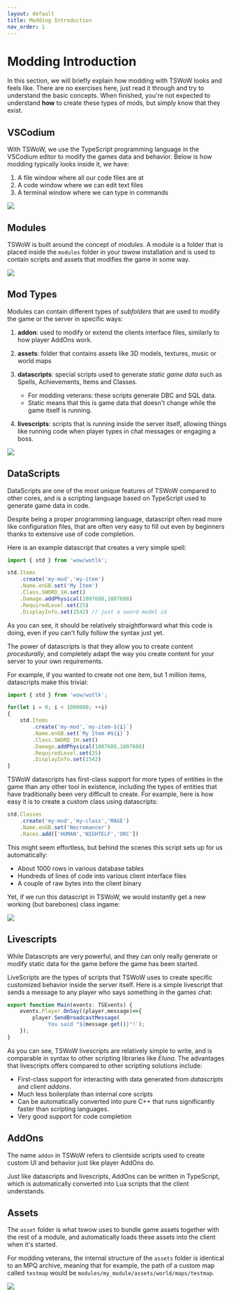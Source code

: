 ```yaml
---
layout: default
title: Modding Introduction
nav_order: 1
---
```


# Modding Introduction

In this section, we will briefly explain how modding with TSWoW looks and feels like. There are no exercises here, just read it through and try to understand the basic concepts. When finished, you're not expected to understand **how** to create these types of mods, but simply know that they exist.

## VSCodium

With TSWoW, we use the TypeScript programming language in the VSCodium editor to modify the games data and behavior. Below is how modding typically looks inside it, we have:

1. A file window where all our code files are at
2. A code window where we can edit text files
3. A terminal window where we can type in commands

<img class="mi ili" src="https://i.imgur.com/28TQrpa.png">

## Modules

TSWoW is built around the concept of _modules_. A module is a folder that is placed inside the `modules` folder in your tswow installation and is used to contain scripts and assets that modifies the game in some way.

<img class="mi ili" src="https://i.imgur.com/eianlcc.png">

## Mod Types

Modules can contain different types of _subfolders_ that are used to modify the game or the server in specific ways:

1. **addon**: used to modify or extend the clients interface files, similarly to how player AddOns work.

2. **assets**: folder that contains assets like 3D models, textures, music or world maps

3. **datascripts**: special scripts used to generate _static game data_ such as Spells, Achievements, Items and Classes.
    - For modding veterans: these scripts generate DBC and SQL data.
    - Static means that this is game data that doesn't change while the game itself is running.

4. **livescripts**: scripts that is running inside the server itself, allowing things like running code when player types in chat messages or engaging a boss.

<img class="mi ili" src="https://i.imgur.com/PZAijnG.png">

## DataScripts

DataScripts are one of the most unique features of TSWoW compared to other cores, and is a scripting language based on TypeScript used to generate game data in code.

Despite being a proper programming language, datascript often read more like configuration files, that are often very easy to fill out even by beginners thanks to extensive use of code completion.

Here is an example datascript that creates a very simple spell:

```ts
import { std } from 'wow/wotlk';

std.Items
    .create('my-mod','my-item')
    .Name.enGB.set('My Item')
    .Class.SWORD_1H.set()
    .Damage.addPhysical(1007688,1007688)
    .RequiredLevel.set(25)
    .DisplayInfo.set(1542) // just a sword model id
```

As you can see, it should be relatively straightforward what this code is doing, even if you can't fully follow the syntax just yet.

The power of datascripts is that they allow you to create content _procedurally_, and completely adapt the way you create content for your server to your own requirements.

For example, if you wanted to create not one item, but 1 million items, datascripts make this trivial:

```ts
import { std } from 'wow/wotlk';

for(let i = 0; i < 1000000; ++i)
{
    std.Items
        .create('my-mod',`my-item-${i}`)
        .Name.enGB.set(`My Item #${i}`)
        .Class.SWORD_1H.set()
        .Damage.addPhysical(1007688,1007688)
        .RequiredLevel.set(25)
        .DisplayInfo.set(1542)
}
```

TSWoW datascripts has first-class support for more types of entities in the game than any other tool in existence, including the types of entities that have traditionally been very difficult to create. For example, here is how easy it is to create a custom class using datascripts:

```ts
std.Classes
    .create('my-mod','my-class','MAGE')
    .Name.enGB.set('Necromancer')
    .Races.add(['HUMAN','NIGHTELF','ORC'])
```

This might seem effortless, but behind the scenes this script sets up for us automatically:

- About 1000 rows in various database tables
- Hundreds of lines of code into various client interface files
- A couple of raw bytes into the client binary

Yet, if we run this datascript in TSWoW, we would instantly get a new working (but barebones) class ingame:

<img class = "mi ili" src="https://i.imgur.com/ON9RlmE.png">

## Livescripts

While Datascripts are very powerful, and they can only really generate or modify static data for the game before the game has been started.

LiveScripts are the types of scripts that TSWoW uses to create specific customized behavior inside the server itself. Here is a simple livescript that sends a message to any player who says something in the games chat:

```ts
export function Main(events: TSEvents) {
    events.Player.OnSay((player,message)=>{
        player.SendBroadcastMessage(
            `You said "${message.get()}"!`);
    });
}
```

As you can see, TSWoW livescripts are relatively simple to write, and is comparable in syntax to other scripting libraries like _Eluna_. The advantages that livescripts offers compared to other scripting solutions include:

- First-class support for interacting with data generated from _datascripts_ and client _addons_.
- Much less boilerplate than internal core scripts
- Can be automatically converted into pure C++ that runs significantly faster than scripting languages.
- Very good support for code completion

## AddOns

The name `addon` in TSWoW refers to clientside scripts used to create custom UI and behavior just like player AddOns do.

Just like datascripts and livescripts, AddOns can be written in TypeScript, which is automatically converted into Lua scripts that the client understands.

## Assets

The `asset` folder is what tswow uses to bundle game assets together with the rest of a module, and automatically loads these assets into the client when it's started.

For modding veterans, the internal structure of the `assets` folder is identical to an MPQ archive, meaning that for example, the path of a custom map called `testmap` would be `modules/my_module/assets/world/maps/testmap`.

<img class="mi ili" src="https://i.imgur.com/QLXo5Qk.png">
